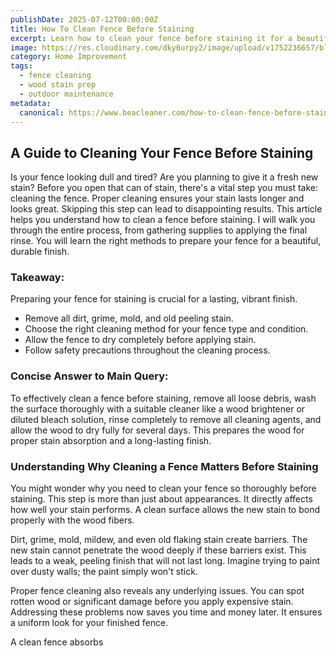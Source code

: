 ```yaml
---
publishDate: 2025-07-12T00:00:00Z
title: How To Clean Fence Before Staining
excerpt: Learn how to clean your fence before staining it for a beautiful, long-lasting finish. Get step-by-step cleaning methods and expert tips.
image: https://res.cloudinary.com/dky6urpy2/image/upload/v1752236657/blog_image_1752236656_hm9zix.webp
category: Home Improvement
tags:
  - fence cleaning
  - wood stain prep
  - outdoor maintenance
metadata:
  canonical: https://www.beacleaner.com/how-to-clean-fence-before-staining
---
```


## A Guide to Cleaning Your Fence Before Staining

Is your fence looking dull and tired? Are you planning to give it a fresh new stain? Before you open that can of stain, there's a vital step you must take: cleaning the fence. Proper cleaning ensures your stain lasts longer and looks great. Skipping this step can lead to disappointing results. This article helps you understand how to clean a fence before staining. I will walk you through the entire process, from gathering supplies to applying the final rinse. You will learn the right methods to prepare your fence for a beautiful, durable finish.

### Takeaway:

Preparing your fence for staining is crucial for a lasting, vibrant finish.
*   Remove all dirt, grime, mold, and old peeling stain.
*   Choose the right cleaning method for your fence type and condition.
*   Allow the fence to dry completely before applying stain.
*   Follow safety precautions throughout the cleaning process.

### Concise Answer to Main Query:

To effectively clean a fence before staining, remove all loose debris, wash the surface thoroughly with a suitable cleaner like a wood brightener or diluted bleach solution, rinse completely to remove all cleaning agents, and allow the wood to dry fully for several days. This prepares the wood for proper stain absorption and a long-lasting finish.

### Understanding Why Cleaning a Fence Matters Before Staining

You might wonder why you need to clean your fence so thoroughly before staining. This step is more than just about appearances. It directly affects how well your stain performs. A clean surface allows the new stain to bond properly with the wood fibers.

Dirt, grime, mold, mildew, and even old flaking stain create barriers. The new stain cannot penetrate the wood deeply if these barriers exist. This leads to a weak, peeling finish that will not last long. Imagine trying to paint over dusty walls; the paint simply won't stick.

Proper fence cleaning also reveals any underlying issues. You can spot rotten wood or significant damage before you apply expensive stain. Addressing these problems now saves you time and money later. It ensures a uniform look for your finished fence.

A clean fence absorbs